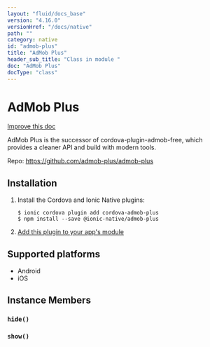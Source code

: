 ```yaml
---
layout: "fluid/docs_base"
version: "4.16.0"
versionHref: "/docs/native"
path: ""
category: native
id: "admob-plus"
title: "AdMob Plus"
header_sub_title: "Class in module "
doc: "AdMob Plus"
docType: "class"
---
```


<h1 class="api-title">AdMob Plus</h1>

<a class="improve-v2-docs" href="http://github.com/ionic-team/ionic-native/edit/master/src/@ionic-native/plugins/admob-plus/index.ts#L8">
  Improve this doc
</a>







<p>AdMob Plus is the successor of cordova-plugin-admob-free, which provides a cleaner API and build with modern tools.</p>


<p>Repo:
  <a href="https://github.com/admob-plus/admob-plus">
    https://github.com/admob-plus/admob-plus
  </a>
</p>


<h2><a class="anchor" name="installation" href="#installation"></a>Installation</h2>
<ol class="installation">
  <li>Install the Cordova and Ionic Native plugins:<br>
    <pre><code class="nohighlight">$ ionic cordova plugin add cordova-admob-plus
$ npm install --save @ionic-native/admob-plus
</code></pre>
  </li>
  <li><a href="https://ionicframework.com/docs/native/#Add_Plugins_to_Your_App_Module">Add this plugin to your app's module</a></li>
</ol>



<h2><a class="anchor" name="platforms" href="#platforms"></a>Supported platforms</h2>
<ul>
  <li>Android</li><li>iOS</li>
</ul>












<h2><a class="anchor" name="instance-members" href="#instance-members"></a>Instance Members</h2>
<h3><a class="anchor" name="hide" href="#hide"></a><code>hide()</code></h3>







<h3><a class="anchor" name="show" href="#show"></a><code>show()</code></h3>














